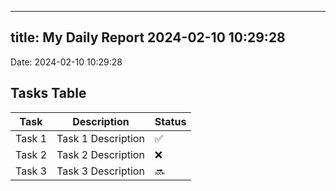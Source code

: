 
---
title: My Daily Report 2024-02-10 10:29:28
---

Date: 2024-02-10 10:29:28

## Tasks Table

| Task | Description | Status |
|------|-------------|--------|
| Task 1 | Task 1 Description | ✅ |
| Task 2 | Task 2 Description | ❌ |
| Task 3 | Task 3 Description | 🔜 |
